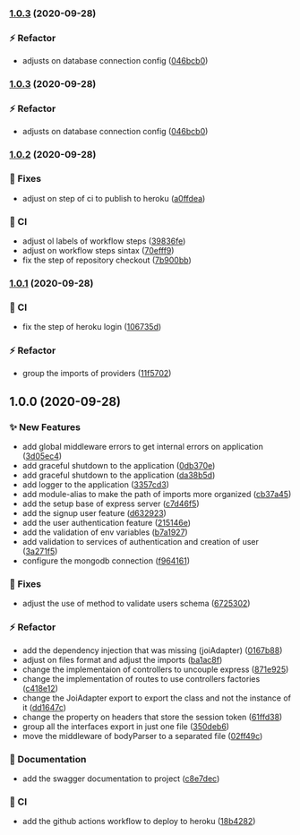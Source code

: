 ### [1.0.3](https://github.com/brunohafonso95/desafio-tecnico/compare/v1.0.2...v1.0.3) (2020-09-28)


### :zap: Refactor

* adjusts on database connection config ([046bcb0](https://github.com/brunohafonso95/desafio-tecnico/commit/046bcb0df22ed34dd8d1d71dc6090b3000d7ea23))

### [1.0.3](https://github.com/brunohafonso95/desafio-tecnico/compare/v1.0.2...v1.0.3) (2020-09-28)


### :zap: Refactor

* adjusts on database connection config ([046bcb0](https://github.com/brunohafonso95/desafio-tecnico/commit/046bcb0df22ed34dd8d1d71dc6090b3000d7ea23))

### [1.0.2](https://github.com/brunohafonso95/desafio-tecnico/compare/v1.0.1...v1.0.2) (2020-09-28)


### :bug: Fixes

* adjust on step of ci to publish to heroku ([a0ffdea](https://github.com/brunohafonso95/desafio-tecnico/commit/a0ffdeae9e61de020c6c528b8a69f34199c2b508))


### :repeat: CI

* adjust ol labels of workflow steps ([39836fe](https://github.com/brunohafonso95/desafio-tecnico/commit/39836fe79c88ea59f45c4c7caec2787496ff4cd2))
* adjust on workflow steps sintax ([70efff9](https://github.com/brunohafonso95/desafio-tecnico/commit/70efff997e8b73cb8d7608e5fd3c05b65f68a6e0))
* fix the step of repository checkout ([7b900bb](https://github.com/brunohafonso95/desafio-tecnico/commit/7b900bb52c62664c9c5227e5073b540eff35a3e2))

### [1.0.1](https://github.com/brunohafonso95/desafio-tecnico/compare/v1.0.0...v1.0.1) (2020-09-28)


### :repeat: CI

* fix the step of heroku login ([106735d](https://github.com/brunohafonso95/desafio-tecnico/commit/106735d6a6d27dc7300cfc982e2a622f7c3a86bc))


### :zap: Refactor

* group the imports of providers ([11f5702](https://github.com/brunohafonso95/desafio-tecnico/commit/11f5702e6eb809b97865ca8ec60c1e1dd2997d1f))

## 1.0.0 (2020-09-28)


### :sparkles: New Features

* add global middleware errors to get internal errors on application ([3d05ec4](https://github.com/brunohafonso95/desafio-tecnico/commit/3d05ec4e32c74b0d4e889f7ce8094c3f6f501de0))
* add graceful shutdown to the application ([0db370e](https://github.com/brunohafonso95/desafio-tecnico/commit/0db370efa5bca2ad2a2272ebe542d16efbf0788f))
* add graceful shutdown to the application ([da38b5d](https://github.com/brunohafonso95/desafio-tecnico/commit/da38b5dede4b249c6d66acfcdc3fcaf2758a1a43))
* add logger to the application ([3357cd3](https://github.com/brunohafonso95/desafio-tecnico/commit/3357cd3659c4ed16ad99a7509de897cf077daee6))
* add module-alias to make the path of imports more organized ([cb37a45](https://github.com/brunohafonso95/desafio-tecnico/commit/cb37a45959f4b1b077ea943264fd5ca8e3562c8c))
* add the setup base of express server ([c7d46f5](https://github.com/brunohafonso95/desafio-tecnico/commit/c7d46f592ebee115ae65348e453b66bf645dbd9b))
* add the signup user feature ([d632923](https://github.com/brunohafonso95/desafio-tecnico/commit/d63292391fb87a5758399579b500ef66aa40d218))
* add the user authentication feature ([215146e](https://github.com/brunohafonso95/desafio-tecnico/commit/215146ec27e57d1b12732379b4e494bdf5cc3a4f))
* add the validation of env variables ([b7a1927](https://github.com/brunohafonso95/desafio-tecnico/commit/b7a1927577dcf83957e4759c55d1e574db776a99))
* add validation to services of authentication and creation of user ([3a271f5](https://github.com/brunohafonso95/desafio-tecnico/commit/3a271f5afdb861cbadc028230e97b2e4587220f5))
* configure the mongodb connection ([f964161](https://github.com/brunohafonso95/desafio-tecnico/commit/f9641615466b05100bf5173d34dae60e390628da))


### :bug: Fixes

* adjust the use of method to validate users schema ([6725302](https://github.com/brunohafonso95/desafio-tecnico/commit/6725302dac4ef7e2063508795117fa0986a1ff56))


### :zap: Refactor

* add the dependency injection that was missing (joiAdapter) ([0167b88](https://github.com/brunohafonso95/desafio-tecnico/commit/0167b88eb88d7624e036c100d9e083af53fb060d))
* adjust on files format and adjust the imports ([ba1ac8f](https://github.com/brunohafonso95/desafio-tecnico/commit/ba1ac8fb623edbff4ce496ac0a284e0d76761764))
* change the implementaion of controllers to uncouple express ([871e925](https://github.com/brunohafonso95/desafio-tecnico/commit/871e92595d69690ce98e2a54b7cad7ee0df3a8c0))
* change the implementation of routes to use controllers factories ([c418e12](https://github.com/brunohafonso95/desafio-tecnico/commit/c418e12f7213bd0d2335d62b6ea9e61f9c1fc345))
* change the JoiAdapter export to export the class and not the instance of it ([dd1647c](https://github.com/brunohafonso95/desafio-tecnico/commit/dd1647c6bc10e35dee038b7cea6f0269457e4169))
* change the property on headers that store the session token ([61ffd38](https://github.com/brunohafonso95/desafio-tecnico/commit/61ffd3874389d6fc6a37ba187a4ebc519dd2a262))
* group all the interfaces export in just one file ([350deb6](https://github.com/brunohafonso95/desafio-tecnico/commit/350deb676656ca3a585947597ea2ab39f6a0c42b))
* move the middleware of bodyParser to a separated file ([02ff49c](https://github.com/brunohafonso95/desafio-tecnico/commit/02ff49cc667f45595d183030e4d98be538f323c6))


### :memo: Documentation

* add the swagger documentation to project ([c8e7dec](https://github.com/brunohafonso95/desafio-tecnico/commit/c8e7dec35a102fbbcdce839b2ee3bb45cc3886eb))


### :repeat: CI

* add the github actions workflow to deploy to heroku ([18b4282](https://github.com/brunohafonso95/desafio-tecnico/commit/18b4282a3bf745c93eeaf49a6dbfb8acacbf0c99))
